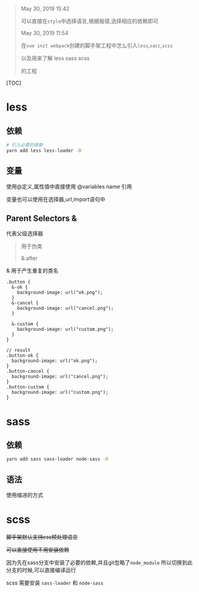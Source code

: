 > May 30, 2019 15:42
>
> 可以直接在`style`中选择语言,根据报错,选择相应的依赖即可
>
> May 30, 2019 11:54
>
> 在`vue init webpack`创建的脚手架工程中怎么引入`less`,`sacc`,`scss`
>
> 以及用来了解 less sass scss 
>
> 的工程

[TOC]
<!-- toc -->

# less

## 依赖

```bash
# 引入必要的依赖
yarn add less less-loader -D
```

##  变量

使用@定义,属性值中直接使用 @variables name 引用

变量也可以使用在选择器,url,import语句中

## Parent Selectors &

代表父级选择器

> 用于伪类
>
> &:after

& 用于产生重复的类名	

```less
.button {
  &-ok {
    background-image: url("ok.png");
  }
  &-cancel {
    background-image: url("cancel.png");
  }

  &-custom {
    background-image: url("custom.png");
  }
}

// result
.button-ok {
  background-image: url("ok.png");
}
.button-cancel {
  background-image: url("cancel.png");
}
.button-custom {
  background-image: url("custom.png");
}
```



# sass

## 依赖

```bash
yarn add sass sass-loader node-sass -D
```

## 语法

使用缩进的方式	

# scss

~~脚手架默认支持css预处理语言~~

~~可以直接使用不用安装依赖~~

因为先在sass分支中安装了必要的依赖,并且git忽略了`node_module` 所以切换到此分支的时候,可以直接编译运行

scss 需要安装 `sass-loader` 和 `node-sass`